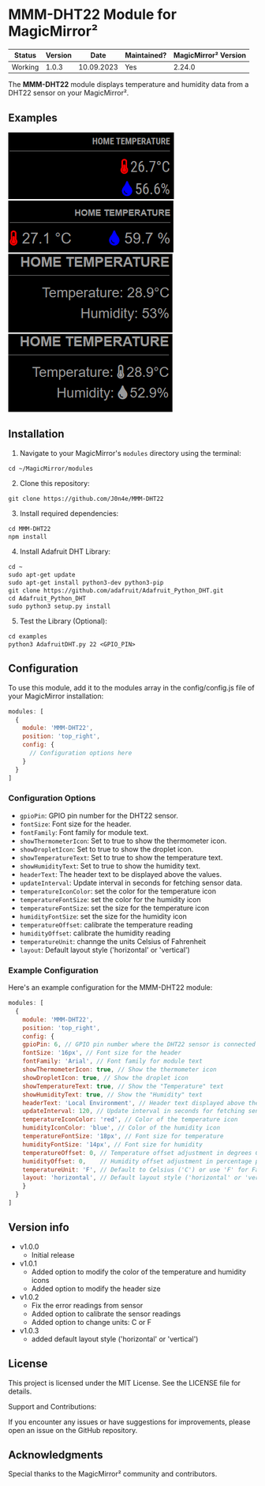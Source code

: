 # MMM-DHT22 Module for MagicMirror²

| Status  | Version | Date       | Maintained? |MagicMirror² Version |
| ------- | ------- | ---------- | ----------- |-------------------- |
| Working | 1.0.3   | 10.09.2023 | Yes         | 2.24.0              |

The **MMM-DHT22** module displays temperature and humidity data from a DHT22 sensor on your MagicMirror².

## Examples

![screenshot_01](img/screenshot_01.png)
![screenshot_02](img/screenshot_02.png)
![screenshot_03](img/screenshot_03.png)
![screenshot_04](img/screenshot_04.png)

## Installation

1. Navigate to your MagicMirror's `modules` directory using the terminal:
  ```shell
  cd ~/MagicMirror/modules
  ```
2. Clone this repository:

  ```shell
  git clone https://github.com/J0n4e/MMM-DHT22
  ```

3. Install required dependencies:

  ```shell
  cd MMM-DHT22
  npm install
  ```

4. Install Adafruit DHT Library:

  ```shell
  cd ~
  sudo apt-get update
  sudo apt-get install python3-dev python3-pip
  git clone https://github.com/adafruit/Adafruit_Python_DHT.git
  cd Adafruit_Python_DHT
  sudo python3 setup.py install
  ```

5. Test the Library (Optional):

  ```shell
  cd examples
  python3 AdafruitDHT.py 22 <GPIO_PIN>
  ```

## Configuration

To use this module, add it to the modules array in the config/config.js file of your MagicMirror installation:

```javascript
modules: [
  {
    module: 'MMM-DHT22',
    position: 'top_right',
    config: {
      // Configuration options here
    }
  }
]
```

### Configuration Options

* `gpioPin`: GPIO pin number for the DHT22 sensor.
* `fontSize`: Font size for the header.
* `fontFamily`: Font family for module text.
* `showThermometerIcon`: Set to true to show the thermometer icon.
* `showDropletIcon`: Set to true to show the droplet icon.
* `showTemperatureText`: Set to true to show the temperature text.
* `showHumidityText`: Set to true to show the humidity text.
* `headerText`: The header text to be displayed above the values.
* `updateInterval`: Update interval in seconds for fetching sensor data.
* `temperatureIconColor`: set the color for the temperature icon
* `temperatureFontSize`: set the color for the humidity icon
* `temperatureFontSize`: set the size for the temperature icon
* `humidityFontSize`: set the size for the humidity icon
* `temperatureOffset`: calibrate the temperature reading
* `humidityOffset`: calibrate the humidity reading
* `temperatureUnit`: channge the units Celsius of Fahrenheit
* `layout`: Default layout style ('horizontal' or 'vertical')

### Example Configuration

Here's an example configuration for the MMM-DHT22 module:

```javascript
modules: [
  {
    module: 'MMM-DHT22',
    position: 'top_right',
    config: {
    gpioPin: 6, // GPIO pin number where the DHT22 sensor is connected
    fontSize: '16px', // Font size for the header
    fontFamily: 'Arial', // Font family for module text
    showThermometerIcon: true, // Show the thermometer icon
    showDropletIcon: true, // Show the droplet icon
    showTemperatureText: true, // Show the "Temperature" text
    showHumidityText: true, // Show the "Humidity" text
    headerText: 'Local Environment', // Header text displayed above the values
    updateInterval: 120, // Update interval in seconds for fetching sensor data
    temperatureIconColor: 'red', // Color of the temperature icon
    humidityIconColor: 'blue', // Color of the humidity icon
    temperatureFontSize: '18px', // Font size for temperature
    humidityFontSize: '14px', // Font size for humidity
    temperatureOffset: 0, // Temperature offset adjustment in degrees Celsius
    humidityOffset: 0,    // Humidity offset adjustment in percentage points
    temperatureUnit: 'F', // Default to Celsius ('C') or use 'F' for Fahrenheit
    layout: 'horizontal', // Default layout style ('horizontal' or 'vertical')
    }
  }
]
```

## Version info

* v1.0.0
  * Initial release
* v1.0.1
  * Added option to modify the color of the temperature and humidity icons
  * Added option to modify the header size
* v1.0.2
  * Fix the error readings from sensor
  * Added option to calibrate the sensor readings
  * Added option to change units: C or F
* v1.0.3
  * added default layout style ('horizontal' or 'vertical')

## License

This project is licensed under the MIT License. See the LICENSE file for details.

Support and Contributions:

If you encounter any issues or have suggestions for improvements, please open an issue on the GitHub repository.

## Acknowledgments

Special thanks to the MagicMirror² community and contributors.
